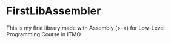 # FirstLibAssembler

This is my first library made with Assembly (>-<) for Low-Level Programming Course in ITMO
